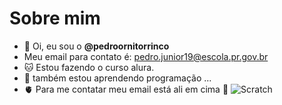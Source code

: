 # Sobre mim

- 🍄 Oi, eu sou o **@pedroornitorrinco**
- Meu email para contato é: pedro.junior19@escola.pr.gov.br
- 🐱 Estou fazendo o curso alura.
- 🌱 também estou aprendendo programação ...
- 🫀 Para me contatar meu email está ali em cima 💞️
![Scratch](https://img.shields.io/badge/ghost-000?style=for-the-badge&logo=ghost&logoColor=%23F7DF1E)

<!---
pedroornitorrinco/pedroornitorrinco is a ✨ special ✨ repository because its `README.md` (this file) appears on your GitHub profile.
You can click the Preview link to take a look at your changes.
--->
